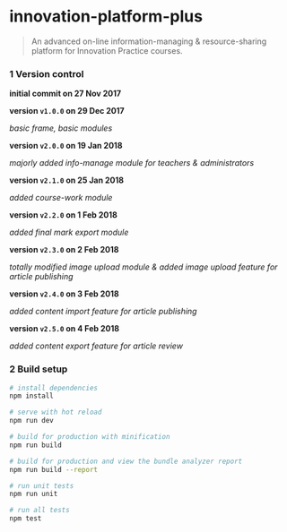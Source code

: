 # innovation-platform-plus

> An advanced on-line information-managing & resource-sharing platform for Innovation Practice courses.


### 1 Version control

**initial commit on 27 Nov 2017**

**version `v1.0.0` on 29 Dec 2017**

_basic frame, basic modules_

**version `v2.0.0` on 19 Jan 2018**

_majorly added info-manage module for teachers & administrators_
  
**version `v2.1.0` on 25 Jan 2018**

_added course-work module_

**version `v2.2.0` on 1 Feb 2018**

_added final mark export module_

**version `v2.3.0` on 2 Feb 2018**

_totally modified image upload module & added image upload feature for article publishing_

**version `v2.4.0` on 3 Feb 2018**

_added content import feature for article publishing_

**version `v2.5.0` on 4 Feb 2018**

_added content export feature for article review_
  

### 2 Build setup

``` bash
# install dependencies
npm install

# serve with hot reload
npm run dev

# build for production with minification
npm run build

# build for production and view the bundle analyzer report
npm run build --report

# run unit tests
npm run unit

# run all tests
npm test
```
